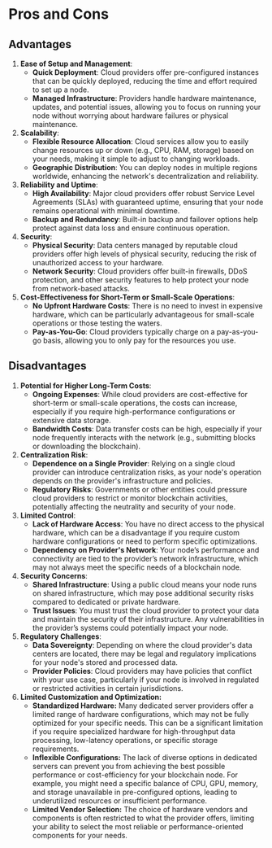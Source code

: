 # Pros and Cons

## Advantages

1. **Ease of Setup and Management**:
   * **Quick Deployment**: Cloud providers offer pre-configured instances that can be quickly deployed, reducing the time and effort required to set up a node.
   * **Managed Infrastructure**: Providers handle hardware maintenance, updates, and potential issues, allowing you to focus on running your node without worrying about hardware failures or physical maintenance.
2. **Scalability**:
   * **Flexible Resource Allocation**: Cloud services allow you to easily change resources up or down (e.g., CPU, RAM, storage) based on your needs, making it simple to adjust to changing workloads.
   * **Geographic Distribution**: You can deploy nodes in multiple regions worldwide, enhancing the network's decentralization and reliability.
3. **Reliability and Uptime**:
   * **High Availability**: Major cloud providers offer robust Service Level Agreements (SLAs) with guaranteed uptime, ensuring that your node remains operational with minimal downtime.
   * **Backup and Redundancy**: Built-in backup and failover options help protect against data loss and ensure continuous operation.
4. **Security**:
   * **Physical Security**: Data centers managed by reputable cloud providers offer high levels of physical security, reducing the risk of unauthorized access to your hardware.
   * **Network Security**: Cloud providers offer built-in firewalls, DDoS protection, and other security features to help protect your node from network-based attacks.
5. **Cost-Effectiveness for Short-Term or Small-Scale Operations**:
   * **No Upfront Hardware Costs**: There is no need to invest in expensive hardware, which can be particularly advantageous for small-scale operations or those testing the waters.
   * **Pay-as-You-Go**: Cloud providers typically charge on a pay-as-you-go basis, allowing you to only pay for the resources you use.

## Disadvantages

1. **Potential for Higher Long-Term Costs**:
   * **Ongoing Expenses**: While cloud providers are cost-effective for short-term or small-scale operations, the costs can increase, especially if you require high-performance configurations or extensive data storage.
   * **Bandwidth Costs**: Data transfer costs can be high, especially if your node frequently interacts with the network (e.g., submitting blocks or downloading the blockchain).
2. **Centralization Risk**:
   * **Dependence on a Single Provider**: Relying on a single cloud provider can introduce centralization risks, as your node's operation depends on the provider's infrastructure and policies.
   * **Regulatory Risks**: Governments or other entities could pressure cloud providers to restrict or monitor blockchain activities, potentially affecting the neutrality and security of your node.
3. **Limited Control**:
   * **Lack of Hardware Access**: You have no direct access to the physical hardware, which can be a disadvantage if you require custom hardware configurations or need to perform specific optimizations.
   * **Dependency on Provider's Network**: Your node’s performance and connectivity are tied to the provider’s network infrastructure, which may not always meet the specific needs of a blockchain node.
4. **Security Concerns**:
   * **Shared Infrastructure**: Using a public cloud means your node runs on shared infrastructure, which may pose additional security risks compared to dedicated or private hardware.
   * **Trust Issues**: You must trust the cloud provider to protect your data and maintain the security of their infrastructure. Any vulnerabilities in the provider’s systems could potentially impact your node.
5. **Regulatory Challenges**:
   * **Data Sovereignty**: Depending on where the cloud provider's data centers are located, there may be legal and regulatory implications for your node's stored and processed data.
   * **Provider Policies**: Cloud providers may have policies that conflict with your use case, particularly if your node is involved in regulated or restricted activities in certain jurisdictions.
6. **Limited Customization and Optimization:**
   * **Standardized Hardware:** Many dedicated server providers offer a limited range of hardware configurations, which may not be fully optimized for your specific needs. This can be a significant limitation if you require specialized hardware for high-throughput data processing, low-latency operations, or specific storage requirements.
   * **Inflexible Configurations:** The lack of diverse options in dedicated servers can prevent you from achieving the best possible performance or cost-efficiency for your blockchain node. For example, you might need a specific balance of CPU, GPU, memory, and storage unavailable in pre-configured options, leading to underutilized resources or insufficient performance.
   * **Limited Vendor Selection:** The choice of hardware vendors and components is often restricted to what the provider offers, limiting your ability to select the most reliable or performance-oriented components for your needs.
